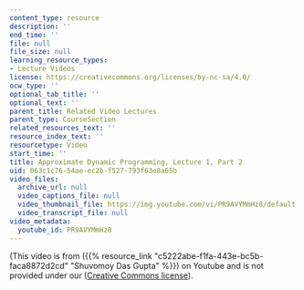 ```yaml
---
content_type: resource
description: ''
end_time: ''
file: null
file_size: null
learning_resource_types:
- Lecture Videos
license: https://creativecommons.org/licenses/by-nc-sa/4.0/
ocw_type: ''
optional_tab_title: ''
optional_text: ''
parent_title: Related Video Lectures
parent_type: CourseSection
related_resources_text: ''
resource_index_text: ''
resourcetype: Video
start_time: ''
title: Approximate Dynamic Programming, Lecture 1, Part 2
uid: 063c1c76-54ae-ec2b-f527-793f63e8a65b
video_files:
  archive_url: null
  video_captions_file: null
  video_thumbnail_file: https://img.youtube.com/vi/PR9AVYMmHz8/default.jpg
  video_transcript_file: null
video_metadata:
  youtube_id: PR9AVYMmHz8
---
```


(This video is from ({{% resource_link "c5222abe-f1fa-443e-bc5b-faca8872d2cd" "Shuvomoy Das Gupta" %}}) on Youtube and is not provided under our ([Creative Commons license](/terms/#cc)).

